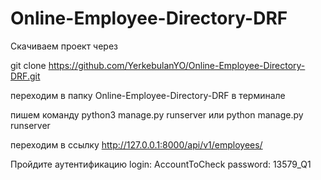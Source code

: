 # Online-Employee-Directory-DRF
Скачиваем проект через

git clone https://github.com/YerkebulanYO/Online-Employee-Directory-DRF.git

переходим в папку Online-Employee-Directory-DRF в терминале

пишем команду python3 manage.py runserver или python manage.py runserver

переходим в ссылку http://127.0.0.1:8000/api/v1/employees/

Пройдите аутентификацию 
login: AccountToCheck 
password: 13579_Q1
